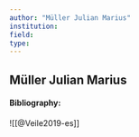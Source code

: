 ```yaml
---
author: "Müller Julian Marius"
institution:
field:
type:
---
```


## Müller Julian Marius
#### Bibliography:

![[@Veile2019-es]]